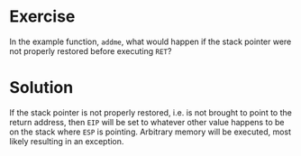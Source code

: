 # Exercise
In the example function, `addme`, what would happen if the stack pointer were not properly restored before executing `RET`?

# Solution
If the stack pointer is not properly restored, i.e. is not brought to point to the return address, then `EIP` will be set to whatever other value happens
to be on the stack where `ESP` is pointing. Arbitrary memory will be executed, most likely resulting in an exception.
